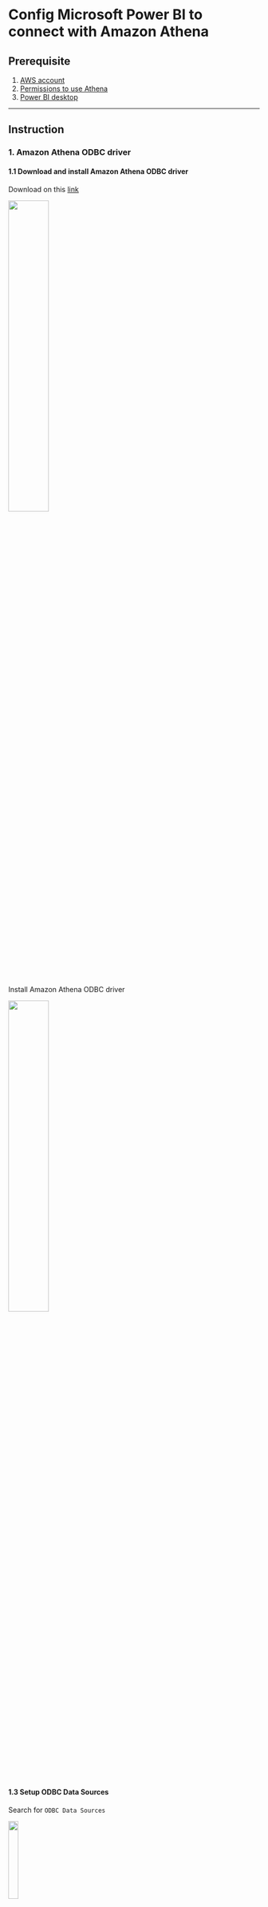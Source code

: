 # Config Microsoft Power BI to connect with Amazon Athena

## Prerequisite
1. [AWS account](https://aws.amazon.com/)
2. [Permissions to use Athena](https://docs.aws.amazon.com/athena/latest/ug/policy-actions.html)
3. [Power BI desktop](https://powerbi.microsoft.com/en-us/desktop/)
    
---
## Instruction

### 1. Amazon Athena ODBC driver


#### 1.1 Download and install Amazon Athena ODBC driver

Download on this [link](https://docs.aws.amazon.com/athena/latest/ug/connect-with-odbc.html)

<img src="./images/athena-driver.png" width=40%/>

Install Amazon Athena ODBC driver

<img src="./images/athena-driver-install.png" width=40%/>

#### 1.3 Setup ODBC Data Sources

Search for `ODBC Data Sources`

<img src="./images/odbc-search.png" width=20%/>

On `System DNS` tab then click `Add...`

<img src="./images/odbc-add.png" width=40%/>

Select Name `Simba Athena ODBC Driver` then click `Finish`

<img src="./images/odbc-add-finish.png" width=40%/>

On `Simba Athena ODBC Driver DSN Setup` Input following information

Data Source Name: `MyTestDataSource` (Your Data Source Name)

AWS Region: `us-east-1`

S3 Output Location: `s3://<S3-BUCKET>/`

then click `Authentication Options...`

<img src="./images/odbc-add-dsn-setup.png" width=40%/>

Authentication Type: `IAM Credentials`

User: `<AWS_ACCESS_KEY_ID>` (Your AWS Access Key ID)

Password: `<AWS_SECRET_ACCESS_KEY>` (Your AWS Secret Access Key)

then click `OK`

<img src="./images/odbc-add-dsn-authen-setup.png" width=40%/>

Test connection by click `Test...`

<img src="./images/odbc-add-dsn-authen-test.png" width=40%/>

Message shows `SUCESS!` then click `OK`

<img src="./images/odbc-add-dsn-authen-success.png" width=40%/>

Click `OK` to finish setup ODBC Data Source

<img src="./images/odbc-add-dsn-authen-finish.png" width=40%/>

---

### 2. Power BI

#### 2.1 Get data

Open `Power BI`. In `Home` tab, click `Get data`

<img src="./images/powerbi-get-data.png" width=40%/>

Search for `Athena` and click `Connect`

<img src="./images/powerbi-get-data-search.png" width=40%/>

DSN: `MyTestDataSource` (Your Data Source Name)

Data Connectivity mode: `DirectQuery`

Click `OK`

<img src="./images/powerbi-get-data-athena.png" width=40%/>

Select `Use Data Source Configuration` then click `Connect`

<img src="./images/powerbi-get-data-athena-connect.png" width=40%/>

Navigator will show up then expand datasource, database, and select table then click `Load`

<img src="./images/powerbi-get-data-athena-table.png" width=50%/>

On `Visualizations` tab, select `Table`

On `Data` tab, select column that you want to show

You will notice that data is showing on dashboard.

<img src="./images/powerbi-get-data-athena-dashboard.png" width=70%/>

---

## References

- [Connecting to Amazon Athena with ODBC](https://docs.aws.amazon.com/athena/latest/ug/connect-with-odbc.html)

- [Using the Amazon Athena Power BI connector](https://docs.aws.amazon.com/athena/latest/ug/connect-with-odbc-and-power-bi.html)

---
